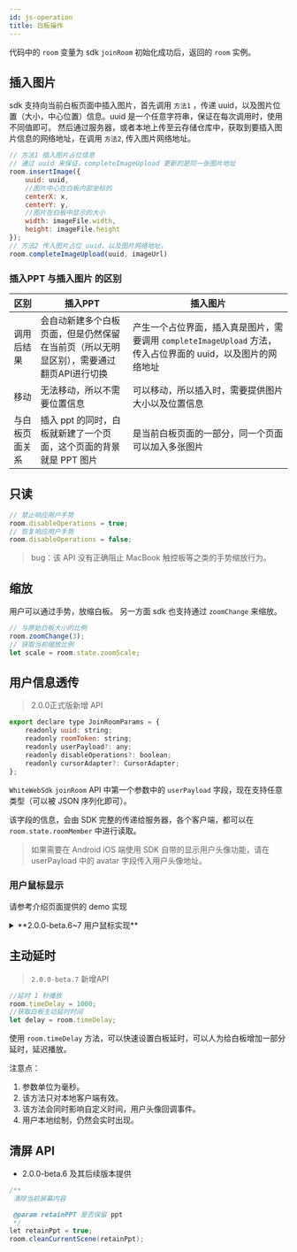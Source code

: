 ```yaml
---
id: js-operation
title: 白板操作
---
```


代码中的 `room` 变量为 sdk `joinRoom` 初始化成功后，返回的 `room` 实例。

## 插入图片

sdk 支持向当前白板页面中插入图片，首先调用 `方法1` ，传递 uuid，以及图片位置（大小，中心位置）信息。uuid 是一个任意字符串，保证在每次调用时，使用不同值即可。
然后通过服务器，或者本地上传至云存储仓库中，获取到要插入图片信息的网络地址，在调用 `方法2`, 传入图片网络地址。

```JavaScript
// 方法1 插入图片占位信息
// 通过 uuid 来保证，completeImageUpload 更新的是同一张图片地址
room.insertImage({
    uuid: uuid, 
    //图片中心在白板内部坐标的
    centerX: x, 
    centerY: y, 
    //图片在白板中显示的大小
    width: imageFile.width, 
    height: imageFile.height
});
// 方法2 传入图片占位 uuid，以及图片网络地址。
room.completeImageUpload(uuid, imageUrl)
```

### 插入PPT 与插入图片 的区别

区别| 插入PPT | 插入图片
---------|----------|---------
 调用后结果 | 会自动新建多个白板页面，但是仍然保留在当前页（所以无明显区别），需要通过翻页API进行切换 | 产生一个占位界面，插入真是图片，需要调用 `completeImageUpload` 方法，传入占位界面的 uuid，以及图片的网络地址 |
 移动 | 无法移动，所以不需要位置信息 | 可以移动，所以插入时，需要提供图片大小以及位置信息
 与白板页面关系 | 插入 ppt 的同时，白板就新建了一个页面，这个页面的背景就是 PPT 图片 | 是当前白板页面的一部分，同一个页面可以加入多张图片

## 只读

```JavaScript
// 禁止响应用户手势
room.disableOperations = true;
// 恢复响应用户手势
room.disableOperations = false;
```

>bug：该 API 没有正确阻止 MacBook 触控板等之类的手势缩放行为。

## 缩放

用户可以通过手势，放缩白板。
另一方面 sdk 也支持通过 `zoomChange` 来缩放。

```javascript
// 与原始白板大小的比例
room.zoomChange(3);
// 获取当前缩放比例
let scale = room.state.zoomScale;
```

## 用户信息透传

>2.0.0正式版新增 API

```Javascript
export declare type JoinRoomParams = {
    readonly uuid: string;
    readonly roomToken: string;
    readonly userPayload?: any;
    readonly disableOperations?: boolean;
    readonly cursorAdapter?: CursorAdapter;
};
```

`WhiteWebSdk` `joinRoom` API 中第一个参数中的 `userPayload` 字段，现在支持任意类型（可以被 JSON 序列化即可）。

该字段的信息，会由 SDK 完整的传递给服务器，各个客户端，都可以在 `room.state.roomMember` 中进行读取。
>如果需要在 Android iOS 端使用 SDK 自带的显示用户头像功能，请在 userPayload 中的 avatar 字段传入用户头像地址。

### 用户鼠标显示

请参考介绍页面提供的 demo 实现

<details><summary>**2.0.0-beta.6~7 用户鼠标实现**</summary>

#### 1. 传入用户信息

在调用 sdk `joinRoom` API 时，额外传入 `userPayload` 字段。其中 userId 应为唯一值，否则，同一个 userid，先加入房间的用户会被后来的用户踢出房间。
具体字段为下面配置:

```Typescript
export type UserPayload = {
    //id 为遗留值，直接填0即可
    readonly id: number;
    readonly nickName: string;
    readonly avatar?: string;
    readonly userId: string;
};
```

#### 2. 读取用户信息

该信息会保存在 `room.state.roomMembers` 中， roomMembers 为数组，其中元素为以下格式。

```Typescript
export type RoomMember = {
    readonly memberId: number;
    readonly isRtcConnected: boolean;
    readonly information?: MemberInformation;
};
```

传入的 UserPayload 会对应转换在 `RoomMember` 的 `information` 字段中。memberId 则是 sdk 服务器，根据用户加入顺序分配的一个递增数字。

#### 3. 更新用户头像信息

当用户进行移动时，sdk 会回调创建 sdk 时，传入的 `onCursorViewsUpdate` 方法。

```Typescript
export type CursorUpdateDescription = {
    appearSet: CursorView[];
    disappearSet: CursorView[];
    updateSet: CursorView[];
};

export type CursorView = {
    readonly memberId: number;
    readonly x: number;
    readonly y: number;
};

```

该回调方法会返回一个 `CursorUpdateDescription` 结构。里面的用户信息，分为三种，分别为：出现的用户信息集合，消息的用户信息集合，更新的用户信息集合。

每个用户信息的具体内容，都在 `CursorView` ，可以根据 `memberId` 从 `room.state.roomMembers` 查找到对应的用户信息。

`x,y` 则是，该用户在白板上的位置。该坐标点的坐标原点，为白板左上角。x，y 则为用户坐标点距离白板左上角的位置。对应的，白板右下角坐标点，x，y 数值，即为白板的宽高。

推荐实现思路：在白板 div 之上，盖一层同样大小的 div，将 用户头像放在该 div 上。

以下为可以使用的 less 文件

```less
//覆盖在白板之上的 div
.user-cursor-layout {

  pointer-events: none;

  z-index: 4;
  position: absolute;
  top: 0;
  bottom: 0;
  left: 0;
  right: 0;

  > * {
    position: absolute;
  }
}

//用户头像
.user-cursor-inner {
  width: 32px;
  height: 32px;
  border-radius: 50%;
}

//用户图片
.user-cursor-img {
  width: 28px;
  height: 28px;
  border-radius: 14px;
  margin: 2px;
}

.user-cursor-tool {
  width: 16px;
  height: 16px;
  position: absolute;
  border-radius: 8px;
  border: 1px solid #FFFFFF;
  box-sizing: border-box;
  margin-top: -14px;
  margin-left: 16px;
  z-index: 10;
  display: flex;
  justify-content: center;
  align-items: center;
}
```

</details>

## 主动延时

>`2.0.0-beta.7` 新增API

```JavaScript
//延时 1 秒播放
room.timeDelay = 1000;
//获取白板主动延时时间
let delay = room.timeDelay;
```

使用 `room.timeDelay` 方法，可以快速设置白板延时，可以人为给白板增加一部分延时，延迟播放。

注意点：

1. 参数单位为毫秒。
1. 该方法只对本地客户端有效。
1. 该方法会同时影响自定义时间，用户头像回调事件。
1. 用户本地绘制，仍然会实时出现。

## 清屏 API

* 2.0.0-beta.6 及其后续版本提供

```Java
/**
 清除当前屏幕内容

 @param retainPPT 是否保留 ppt
 */
let retainPpt = true;
room.cleanCurrentScene(retainPpt);
```